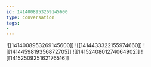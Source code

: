 ```yaml
---
id: 1414008953269145600
type: conversation
tags:
- 
---
```

![[1414008953269145600]]
![[1414433322155974660]]
![[1414459819356872705]]
![[1415240801274064902]]
![[1415250925162176516]]

